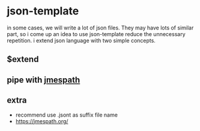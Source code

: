 # json-template
in some cases, we will write a lot of json files. They may have lots of similar part, so i come up an idea
to use json-template reduce the unnecessary repetition. i extend json language with two simple concepts.


## $extend

## pipe with [jmespath](https://jmespath.org/)

## extra
* recommend use .jsont as suffix file name
* https://jmespath.org/
